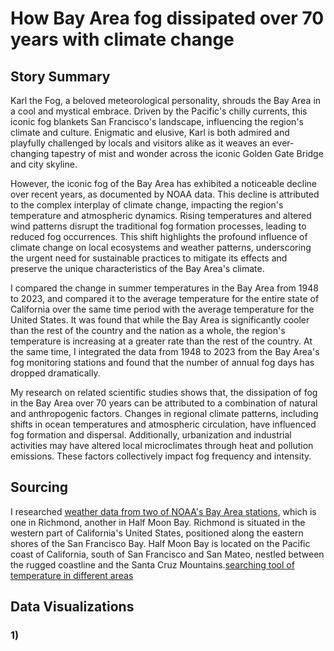 # How Bay Area fog dissipated over 70 years with climate change
## Story Summary 
Karl the Fog, a beloved meteorological personality, shrouds the Bay Area in a cool and mystical embrace. Driven by the Pacific's chilly currents, this iconic fog blankets San Francisco's landscape, influencing the region's climate and culture. Enigmatic and elusive, Karl is both admired and playfully challenged by locals and visitors alike as it weaves an ever-changing tapestry of mist and wonder across the iconic Golden Gate Bridge and city skyline.

However, the iconic fog of the Bay Area has exhibited a noticeable decline over recent years, as documented by NOAA data. This decline is attributed to the complex interplay of climate change, impacting the region's temperature and atmospheric dynamics. Rising temperatures and altered wind patterns disrupt the traditional fog formation processes, leading to reduced fog occurrences. This shift highlights the profound influence of climate change on local ecosystems and weather patterns, underscoring the urgent need for sustainable practices to mitigate its effects and preserve the unique characteristics of the Bay Area's climate.

I compared the change in summer temperatures in the Bay Area from 1948 to 2023, and compared it to the average temperature for the entire state of California over the same time period with the average temperature for the United States. It was found that while the Bay Area is significantly cooler than the rest of the country and the nation as a whole, the region's temperature is increasing at a greater rate than the rest of the country. At the same time, I integrated the data from 1948 to 2023 from the Bay Area's fog monitoring stations and found that the number of annual fog days has dropped dramatically.

My research on related scientific studies shows that, the dissipation of fog in the Bay Area over 70 years can be attributed to a combination of natural and anthropogenic factors. Changes in regional climate patterns, including shifts in ocean temperatures and atmospheric circulation, have influenced fog formation and dispersal. Additionally, urbanization and industrial activities may have altered local microclimates through heat and pollution emissions. These factors collectively impact fog frequency and intensity. 

## Sourcing
I researched [weather data from two of NOAA's Bay Area stations](https://www.ncei.noaa.gov/access/monitoring/monthly-report/), which is one in Richmond, another in Half Moon Bay. Richmond is situated in the western part of California's United States, positioned along the eastern shores of the San Francisco Bay. Half Moon Bay is located on the Pacific coast of California, south of San Francisco and San Mateo, nestled between the rugged coastline and the Santa Cruz Mountains.[searching tool of temperature in different areas](https://www.ncei.noaa.gov/access/search/dataset-search?text=)

## Data Visualizations

### 1) 
